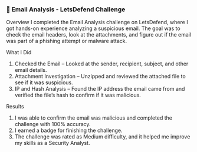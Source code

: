 ### 📧 Email Analysis - LetsDefend Challenge

Overview
I completed the Email Analysis challenge on LetsDefend, where I got hands-on experience analyzing a suspicious email. The goal was to check the email headers, look at the attachments, and figure out if the email was part of a phishing attempt or malware attack.

What I Did
1. Checked the Email – Looked at the sender, recipient, subject, and other email details.
2. Attachment Investigation – Unzipped and reviewed the attached file to see if it was suspicious.
3. IP and Hash Analysis – Found the IP address the email came from and verified the file’s hash to confirm if it was malicious.

Results
1. I was able to confirm the email was malicious and completed the challenge with 100% accuracy.
2. I earned a badge for finishing the challenge.
3. The challenge was rated as Medium difficulty, and it helped me improve my skills as a Security Analyst.

